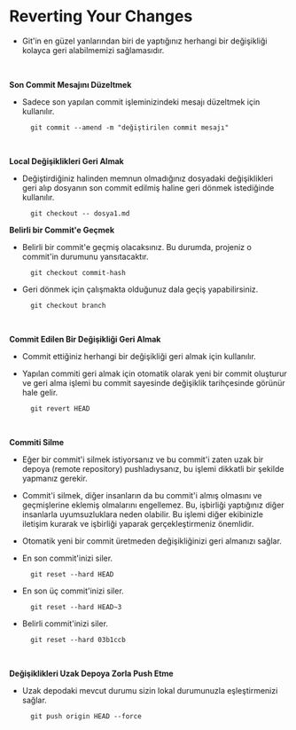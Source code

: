 # Reverting Your Changes

- Git'in en güzel yanlarından biri de yaptığınız herhangi bir değişikliği kolayca geri alabilmemizi sağlamasıdır. <br>

 <br>

**Son Commit Mesajını Düzeltmek**<br>
- Sadece son yapılan commit işleminizindeki mesajı düzeltmek için kullanılır.

		git commit --amend -m "değiştirilen commit mesajı"

 <br>

**Local Değişiklikleri Geri Almak**<br>
- Değiştirdiğiniz halinden memnun olmadığınız dosyadaki değişiklikleri geri alıp dosyanın son commit edilmiş haline geri dönmek istediğinde kullanılır.

		git checkout -- dosya1.md

**Belirli bir Commit'e Geçmek**<br>
- Belirli bir commit'e geçmiş olacaksınız. Bu durumda, projeniz o commit'in durumunu yansıtacaktır.

		git checkout commit-hash

- Geri dönmek için çalışmakta olduğunuz dala geçiş yapabilirsiniz.

		git checkout branch
 <br>

**Commit Edilen Bir Değişikliği Geri Almak**<br>
- Commit ettiğiniz herhangi bir değişikliği geri almak için kullanılır.
- Yapılan commiti geri almak için otomatik olarak yeni bir commit oluşturur ve geri alma işlemi bu commit sayesinde değişiklik tarihçesinde görünür hale gelir.

		git revert HEAD 
		
 <br>

**Commiti Silme**<br>
- Eğer bir commit'i silmek istiyorsanız ve bu commit'i zaten uzak bir depoya (remote repository) pushladıysanız, bu işlemi dikkatli bir şekilde yapmanız gerekir. 
- Commit'i silmek, diğer insanların da bu commit'i almış olmasını ve geçmişlerine eklemiş olmalarını engellemez. Bu, işbirliği yaptığınız diğer insanlarla uyumsuzluklara neden olabilir. Bu işlemi diğer ekibinizle iletişim kurarak ve işbirliği yaparak gerçekleştirmeniz önemlidir.
- Otomatik yeni bir commit üretmeden değişikliğinizi geri almanızı sağlar.

- En son commit'inizi siler.

		git reset --hard HEAD

- En son üç commit'inizi siler.

		git reset --hard HEAD~3

- Belirli commit'inizi siler.

		git reset --hard 03b1ccb
		
<br>

**Değişiklikleri Uzak Depoya Zorla Push Etme**<br>
- Uzak depodaki mevcut durumu sizin lokal durumunuzla eşleştirmenizi sağlar. 

		git push origin HEAD --force
